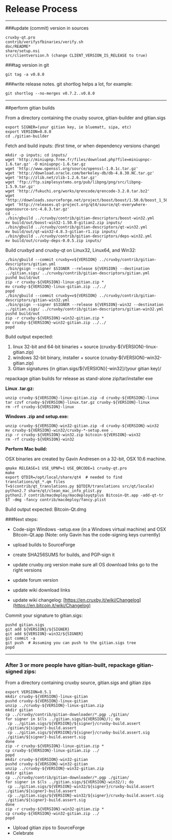 Release Process
====================

* * *

###update (commit) version in sources


	cruxby-qt.pro
	contrib/verifysfbinaries/verify.sh
	doc/README*
	share/setup.nsi
	src/clientversion.h (change CLIENT_VERSION_IS_RELEASE to true)

###tag version in git

	git tag -a v0.8.0

###write release notes. git shortlog helps a lot, for example:

	git shortlog --no-merges v0.7.2..v0.8.0

* * *

##perform gitian builds

 From a directory containing the cruxby source, gitian-builder and gitian.sigs
  
	export SIGNER=(your gitian key, ie bluematt, sipa, etc)
	export VERSION=0.8.0
	cd ./gitian-builder

 Fetch and build inputs: (first time, or when dependency versions change)

	mkdir -p inputs; cd inputs/
	wget 'http://miniupnp.free.fr/files/download.php?file=miniupnpc-1.6.tar.gz' -O miniupnpc-1.6.tar.gz
	wget 'http://www.openssl.org/source/openssl-1.0.1c.tar.gz'
	wget 'http://download.oracle.com/berkeley-db/db-4.8.30.NC.tar.gz'
	wget 'http://zlib.net/zlib-1.2.6.tar.gz'
	wget 'ftp://ftp.simplesystems.org/pub/libpng/png/src/libpng-1.5.9.tar.gz'
	wget 'http://fukuchi.org/works/qrencode/qrencode-3.2.0.tar.bz2'
	wget 'http://downloads.sourceforge.net/project/boost/boost/1.50.0/boost_1_50_0.tar.bz2'
	wget 'http://releases.qt-project.org/qt4/source/qt-everywhere-opensource-src-4.8.3.tar.gz'
	cd ..
	./bin/gbuild ../cruxby/contrib/gitian-descriptors/boost-win32.yml
	mv build/out/boost-win32-1.50.0-gitian2.zip inputs/
	./bin/gbuild ../cruxby/contrib/gitian-descriptors/qt-win32.yml
	mv build/out/qt-win32-4.8.3-gitian-r1.zip inputs/
	./bin/gbuild ../cruxby/contrib/gitian-descriptors/deps-win32.yml
	mv build/out/cruxby-deps-0.0.5.zip inputs/

 Build cruxbyd and cruxby-qt on Linux32, Linux64, and Win32:
  
	./bin/gbuild --commit cruxby=v${VERSION} ../cruxby/contrib/gitian-descriptors/gitian.yml
	./bin/gsign --signer $SIGNER --release ${VERSION} --destination ../gitian.sigs/ ../cruxby/contrib/gitian-descriptors/gitian.yml
	pushd build/out
	zip -r cruxby-${VERSION}-linux-gitian.zip *
	mv cruxby-${VERSION}-linux-gitian.zip ../../
	popd
	./bin/gbuild --commit cruxby=v${VERSION} ../cruxby/contrib/gitian-descriptors/gitian-win32.yml
	./bin/gsign --signer $SIGNER --release ${VERSION}-win32 --destination ../gitian.sigs/ ../cruxby/contrib/gitian-descriptors/gitian-win32.yml
	pushd build/out
	zip -r cruxby-${VERSION}-win32-gitian.zip *
	mv cruxby-${VERSION}-win32-gitian.zip ../../
	popd

  Build output expected:

  1. linux 32-bit and 64-bit binaries + source (cruxby-${VERSION}-linux-gitian.zip)
  2. windows 32-bit binary, installer + source (cruxby-${VERSION}-win32-gitian.zip)
  3. Gitian signatures (in gitian.sigs/${VERSION}[-win32]/(your gitian key)/

repackage gitian builds for release as stand-alone zip/tar/installer exe

**Linux .tar.gz:**

	unzip cruxby-${VERSION}-linux-gitian.zip -d cruxby-${VERSION}-linux
	tar czvf cruxby-${VERSION}-linux.tar.gz cruxby-${VERSION}-linux
	rm -rf cruxby-${VERSION}-linux

**Windows .zip and setup.exe:**

	unzip cruxby-${VERSION}-win32-gitian.zip -d cruxby-${VERSION}-win32
	mv cruxby-${VERSION}-win32/cruxby-*-setup.exe .
	zip -r cruxby-${VERSION}-win32.zip bitcoin-${VERSION}-win32
	rm -rf cruxby-${VERSION}-win32

**Perform Mac build:**

  OSX binaries are created by Gavin Andresen on a 32-bit, OSX 10.6 machine.

	qmake RELEASE=1 USE_UPNP=1 USE_QRCODE=1 cruxby-qt.pro
	make
	export QTDIR=/opt/local/share/qt4  # needed to find translations/qt_*.qm files
	T=$(contrib/qt_translations.py $QTDIR/translations src/qt/locale)
	python2.7 share/qt/clean_mac_info_plist.py
	python2.7 contrib/macdeploy/macdeployqtplus Bitcoin-Qt.app -add-qt-tr $T -dmg -fancy contrib/macdeploy/fancy.plist

 Build output expected: Bitcoin-Qt.dmg

###Next steps:

* Code-sign Windows -setup.exe (in a Windows virtual machine) and
  OSX Bitcoin-Qt.app (Note: only Gavin has the code-signing keys currently)

* upload builds to SourceForge

* create SHA256SUMS for builds, and PGP-sign it

* update cruxby.org version
  make sure all OS download links go to the right versions

* update forum version

* update wiki download links

* update wiki changelog: [https://en.cruxby.it/wiki/Changelog](https://en.bitcoin.it/wiki/Changelog)

Commit your signature to gitian.sigs:

	pushd gitian.sigs
	git add ${VERSION}/${SIGNER}
	git add ${VERSION}-win32/${SIGNER}
	git commit -a
	git push  # Assuming you can push to the gitian.sigs tree
	popd

-------------------------------------------------------------------------

### After 3 or more people have gitian-built, repackage gitian-signed zips:

From a directory containing cruxby source, gitian.sigs and gitian zips

	export VERSION=0.5.1
	mkdir cruxby-${VERSION}-linux-gitian
	pushd cruxby-${VERSION}-linux-gitian
	unzip ../cruxby-${VERSION}-linux-gitian.zip
	mkdir gitian
	cp ../cruxby/contrib/gitian-downloader/*.pgp ./gitian/
	for signer in $(ls ../gitian.sigs/${VERSION}/); do
	 cp ../gitian.sigs/${VERSION}/${signer}/cruxby-build.assert ./gitian/${signer}-build.assert
	 cp ../gitian.sigs/${VERSION}/${signer}/cruxby-build.assert.sig ./gitian/${signer}-build.assert.sig
	done
	zip -r cruxby-${VERSION}-linux-gitian.zip *
	cp cruxby-${VERSION}-linux-gitian.zip ../
	popd
	mkdir cruxby-${VERSION}-win32-gitian
	pushd cruxby-${VERSION}-win32-gitian
	unzip ../cruxby-${VERSION}-win32-gitian.zip
	mkdir gitian
	cp ../cruxby/contrib/gitian-downloader/*.pgp ./gitian/
	for signer in $(ls ../gitian.sigs/${VERSION}-win32/); do
	 cp ../gitian.sigs/${VERSION}-win32/${signer}/cruxby-build.assert ./gitian/${signer}-build.assert
	 cp ../gitian.sigs/${VERSION}-win32/${signer}/cruxby-build.assert.sig ./gitian/${signer}-build.assert.sig
	done
	zip -r cruxby-${VERSION}-win32-gitian.zip *
	cp cruxby-${VERSION}-win32-gitian.zip ../
	popd

- Upload gitian zips to SourceForge
- Celebrate 
